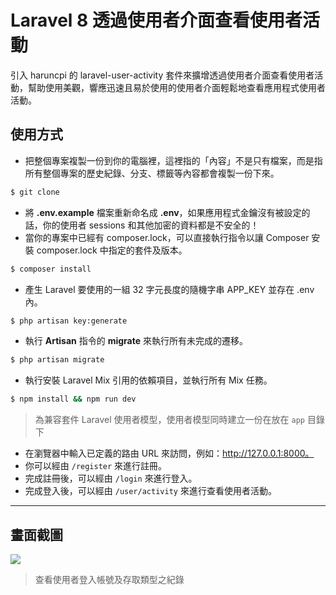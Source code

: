 # Laravel 8 透過使用者介面查看使用者活動

引入 haruncpi 的 laravel-user-activity 套件來擴增透過使用者介面查看使用者活動，幫助使用美觀，響應迅速且易於使用的使用者介面輕鬆地查看應用程式使用者活動。

## 使用方式
- 把整個專案複製一份到你的電腦裡，這裡指的「內容」不是只有檔案，而是指所有整個專案的歷史紀錄、分支、標籤等內容都會複製一份下來。
```sh
$ git clone
```
- 將 __.env.example__ 檔案重新命名成 __.env__，如果應用程式金鑰沒有被設定的話，你的使用者 sessions 和其他加密的資料都是不安全的！
- 當你的專案中已經有 composer.lock，可以直接執行指令以讓 Composer 安裝 composer.lock 中指定的套件及版本。
```sh
$ composer install
```
- 產生 Laravel 要使用的一組 32 字元長度的隨機字串 APP_KEY 並存在 .env 內。
```sh
$ php artisan key:generate
```
- 執行 __Artisan__ 指令的 __migrate__ 來執行所有未完成的遷移。
```sh
$ php artisan migrate
```
- 執行安裝 Laravel Mix 引用的依賴項目，並執行所有 Mix 任務。
```sh
$ npm install && npm run dev
```
> 為兼容套件 Laravel 使用者模型，使用者模型同時建立一份在放在 `app` 目錄下
- 在瀏覽器中輸入已定義的路由 URL 來訪問，例如：http://127.0.0.1:8000。
- 你可以經由 `/register` 來進行註冊。
- 完成註冊後，可以經由 `/login` 來進行登入。
- 完成登入後，可以經由 `/user/activity` 來進行查看使用者活動。

----

## 畫面截圖
![](https://i.imgur.com/X6eKGEu.png)
> 查看使用者登入帳號及存取類型之紀錄
